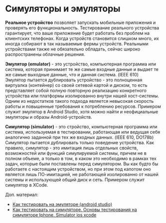 # Симуляторы и эмуляторы

**Реальное устройство** позволяет запускать мобильные приложения и проверять его функциональность. Тестирование
реального устройства гарантирует, что ваше приложение будет работать без проблем на клиентских телефонах. Когда
устройств становится слишком много, их иногда собирают в так называемые фермы устройств. Реальными устройствами также не
обязательно обладать, сейчас широко распространены облачные решения.

**Эмулятор (emulator)** - это устройство, компьютерная программа или система, которая принимает те же самые входные
данные и выдает те же самые выходные данные, что и данная система. (IEEE 610)  
Эмулятор пытается дублировать устройство - это полноценная виртуалка (контейнер) со своей сетевой картой и диском, то
есть представляет собой полную повторную реализацию конкретного устройства или платформы изолированно внутри нашей
хост-системы. Одним из недостатков такого подхода является невысокая скорость работы и повышенные требования к
потреблению ресурсов. Примером служит эмулятор в Android Studio, хотя можно найти и неофициальные эмуляторы и образы
Android-устройств.

**Симулятор (simulator)** - это стройство, компьютерная программа или система, используемая в тестировании, работающая
или ведущая себя аналогично заданной при тех же входных данных. (IEEE 610, DO178b)  
Симулятор пытается дублировать только поведение устройства. Как правило, симулятор - это имитация лишь отдельных
свойств, возможностей или функций симулируемой системы, причем не в полном объеме, а только в том, в каком это
необходимо в рамках тех задач, которые были поставлены перед симулятором. Вы как будто бы работаете с настоящим
устройством, но при этом под капотом оно является лишь ПО-имитацией, не работающей изолированно от нашей системы и
использующей общий диск и сеть. Примером служит симулятор в XCode.

Доп. материал:

* [Как тестировать на эмуляторе (android studio)](https://www.youtube.com/watch?v=ic-sniUEYw4)
* [Как тестировать на симуляторе. Основы тестирования на симуляторе Iphone. Simulator ios xcode](https://www.youtube.com/watch?v=LimscelXdFI)
